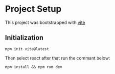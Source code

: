 # Project Setup

This project was bootstrapped with [vite](https://vitejs.dev/)

## Initialization

```
npm init vite@latest
```

Then select react after that run the commant below:

```
npm install && npm run dev
```
